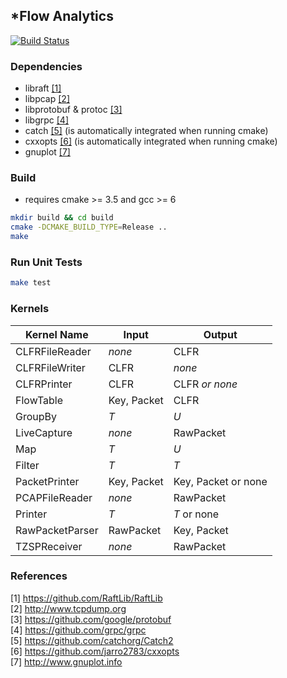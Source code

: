 
## *Flow Analytics 

[![Build Status](https://travis-ci.com/olivermichel/starflow_analytics.svg?token=Kp1zsMqFYWDB9S3qhPXx&branch=master)](https://travis-ci.com/olivermichel/starflow_analytics)
### Dependencies

* libraft [[1]](https://github.com/RaftLib/RaftLib)
* libpcap [[2]](http://www.tcpdump.org)
* libprotobuf & protoc [[3]](https://github.com/google/protobuf)
* libgrpc [[4]](https://github.com/grpc/grpc)
* catch [[5]](https://github.com/catchorg/Catch2) (is automatically integrated when running cmake)
* cxxopts [[6]](https://github.com/jarro2783/cxxopts) (is automatically integrated when running cmake)
* gnuplot [[7]](http://www.gnuplot.info)

### Build

* requires cmake >= 3.5 and gcc >= 6

```bash
mkdir build && cd build
cmake -DCMAKE_BUILD_TYPE=Release ..
make
```

### Run Unit Tests

```bash
make test
```

### Kernels

|Kernel Name         |Input                                 |Output                                |
|--------------------|--------------------------------------|--------------------------------------|
|CLFRFileReader      |*none*                                |CLFR                                  |
|CLFRFileWriter      |CLFR                                  |*none*                                |
|CLFRPrinter         |CLFR                                  |CLFR *or none*                        |
|FlowTable           |Key, Packet                           |CLFR                                  |
|GroupBy             |*T*                                   |*U*
|LiveCapture         |*none*                                |RawPacket                             |
|Map                 |*T*                                   |*U*                                 |
|Filter              |*T*                                   |*T*                                   |
|PacketPrinter       |Key, Packet                           |Key, Packet or none                 |
|PCAPFileReader      |*none*                                |RawPacket                             |
|Printer             |*T*                                   |*T* or none                         |
|RawPacketParser     |RawPacket                             |Key, Packet                           |
|TZSPReceiver        |*none*                                |RawPacket                             |

### References

[1] https://github.com/RaftLib/RaftLib \
[2] http://www.tcpdump.org \
[3] https://github.com/google/protobuf \
[4] https://github.com/grpc/grpc \
[5] https://github.com/catchorg/Catch2 \
[6] https://github.com/jarro2783/cxxopts \
[7] http://www.gnuplot.info
